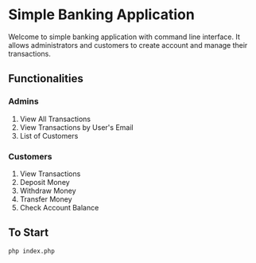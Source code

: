 # Simple Banking Application

Welcome to simple banking application with command line interface. It allows administrators and customers to create account and manage their transactions.

## Functionalities

### Admins

1. View All Transactions
2. View Transactions by User's Email
3. List of Customers

### Customers

1. View Transactions
2. Deposit Money
3. Withdraw Money
4. Transfer Money
5. Check Account Balance

## To Start

`php index.php`

